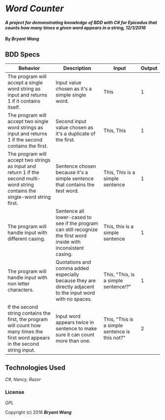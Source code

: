 # _Word Counter_

#### _A project for demonstrating knowledge of BDD with C# for Epicodus that counts how many times a given word appears in a string, 12/1/2016_

#### By _**Bryant Wang**_

## BDD Specs

| Behavior                                                                                                                          | Description                                                                                                        | Input                                          | Output |
|-----------------------------------------------------------------------------------------------------------------------------------|--------------------------------------------------------------------------------------------------------------------|------------------------------------------------|--------|
| The program will accept a single word string as input and returns 1 if it contains itself.                                        | Input value chosen as it's a simple single word.                                                                   | This                                           | 1      |
| The program will accept two single word strings as input and returns 1 if the second contains the first.                          | Second input value chosen as it's a duplicate of the first.                                                        | This, This                                     | 1      |
| The program will accept two strings as input and return 1 if the second multi-word string contains the single-word string first.  | Sentence chosen because it's a simple sentence that contains the test word.                                        | This, This is a simple sentence                | 1      |
| The program will handle input with different casing.                                                                              | Sentence all lower-cased to see if the program can still recognize the first word inside with inconsistent casing. | This, this is a simple sentence                | 1      |
| The program will handle input with non letter characters.                                                                         | Quotations and comma added especially because they are directly adjacent to the input word with no spaces.         | This, "This, is a simple sentence!?"           | 1      |
| If the second string contains the first, the program will count how many times the first word appears in the second string input. | Input word appears twice in sentence to make sure it can count more than one.                                      | This, "This is a simple sentence is this not?" | 2      |

## Technologies Used

_C#, Nancy, Razor_

### License

*GPL*

Copyright (c) 2016 **_Bryant Wang_**

